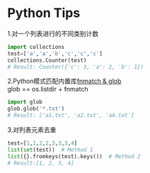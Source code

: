 # Python Tips

1.对一个列表进行的不同类别计数
```python
import collections
test=['a','a','b','c','c','c']
collections.Counter(test)
# Result: Counter({'c': 3, 'a': 2, 'b': 1})
```

2.Python模式匹配内置库[fnmatch & glob](https://www.cnblogs.com/dachenzi/p/8215584.html) <br>
glob == os.listdir + fnmatch
```python
import glob
glob.glob('*.txt')
# Result: ['a1.txt', 'a2.txt', 'aA.txt']
```
3.对列表元素去重
```python
test=[1,1,2,2,3,3,3,4]
list(set(test))  # Method 1
list({}.fromkeys(test).keys())  # Method 2
# Result:[1, 2, 3, 4]
```

